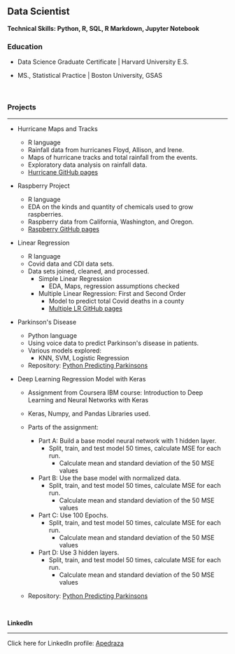 ## Data Scientist
**Technical Skills: Python, R, SQL, R Markdown, Jupyter Notebook**

### Education

+ Data Science Graduate Certificate  |  Harvard University E.S.

+  MS., Statistical Practice   |   Boston University, GSAS

<br/>

### Projects
<hr>

  + Hurricane Maps and Tracks
      -  R language
      -  Rainfall data from hurricanes Floyd, Allison, and Irene.
      -  Maps of hurricane tracks and total rainfall from the events.
      -  Exploratory data analysis on rainfall data.
      - [Hurricane GitHub pages](https://ampedraza.github.io/Hurricane-Maps-and-Tracks/)

  + Raspberry Project
    - R language
    - EDA on the kinds and quantity of chemicals used to grow raspberries.
    - Raspberry data from California, Washington, and Oregon.
    - [Raspberry GitHub pages](https://ampedraza.github.io/Raspberry/)
    
  + Linear Regression
    - R language
    - Covid data and CDI data sets.
    - Data sets joined, cleaned, and processed.
      + Simple Linear Regression
        - EDA, Maps, regression assumptions checked
      + Multiple Linear Regression: First and Second Order
        - Model to predict total Covid deaths in a county
        - [Multiple LR GitHub pages](https://ampedraza.github.io/Linear-Regression/)
       
  + Parkinson's Disease
     - Python language
     - Using voice data to predict Parkinson's disease in patients.
     - Various models explored:
        + KNN, SVM, Logistic Regression
     - Repository: [Python Predicting Parkinsons](https://github.com/ampedraza/Parkinsons-Disease)

  + Deep Learning Regression Model with Keras 
     - Assignment from Coursera IBM course: Introduction to Deep Learning and Neural Networks with Keras
     - Keras, Numpy, and Pandas Libraries used.
     - Parts of the assignment:
        + Part A: Build a base model neural network with 1 hidden layer.
            - Split, train, and test model 50 times, calculate MSE for each run.
                + Calculate mean and standard deviation of the 50 MSE values
        + Part B: Use the base model with normalized data.
            - Split, train, and test model 50 times, calculate MSE for each run.
                + Calculate mean and standard deviation of the 50 MSE values
        + Part C: Use 100 Epochs.
            - Split, train, and test model 50 times, calculate MSE for each run.
                + Calculate mean and standard deviation of the 50 MSE values
        + Part D: Use 3 hidden layers.
            - Split, train, and test model 50 times, calculate MSE for each run.
                + Calculate mean and standard deviation of the 50 MSE values
                  
     - Repository: [Python Predicting Parkinsons](https://github.com/ampedraza/Parkinsons-Disease)
        
  <br/>
  
  **LinkedIn**
<hr>

  Click here for LinkedIn profile: [Apedraza](www.linkedin.com/in/alison-pedraza)

